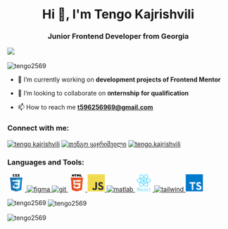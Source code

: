 
<h1 align="center">Hi 👋, I'm Tengo Kajrishvili</h1>
<h3 align="center">Junior Frontend Developer from Georgia</h3>
<img src= " https://www.pexels.com/photo/html-code-270366/ " >
<p align="left"> <img src="https://komarev.com/ghpvc/?username=tengo2569&label=Profile%20views&color=0e75b6&style=flat" alt="tengo2569" /> </p>

- 🔭 I’m currently working on **development projects of Frontend Mentor**

- 👯 I’m looking to collaborate on **იnternship for qualification**

- 📫 How to reach me **t596256969@gmail.com**

<h3 align="left">Connect with me:</h3>
<p align="left">
<a href="https://linkedin.com/in/tengo kajrishvili" target="blank"><img align="center" src="https://raw.githubusercontent.com/rahuldkjain/github-profile-readme-generator/master/src/images/icons/Social/linked-in-alt.svg" alt="tengo kajrishvili" height="30" width="40" /></a>
<a href="https://fb.com/თენგო ყაჯრიშვილი" target="blank"><img align="center" src="https://raw.githubusercontent.com/rahuldkjain/github-profile-readme-generator/master/src/images/icons/Social/facebook.svg" alt="თენგო ყაჯრიშვილი" height="30" width="40" /></a>
<a href="https://instagram.com/tengo.kajrishvili" target="blank"><img align="center" src="https://raw.githubusercontent.com/rahuldkjain/github-profile-readme-generator/master/src/images/icons/Social/instagram.svg" alt="tengo.kajrishvili" height="30" width="40" /></a>
</p>

<h3 align="left">Languages and Tools:</h3>
<p align="left"> <a href="https://www.w3schools.com/css/" target="_blank" rel="noreferrer"> <img src="https://raw.githubusercontent.com/devicons/devicon/master/icons/css3/css3-original-wordmark.svg" alt="css3" width="40" height="40"/> </a> <a href="https://www.figma.com/" target="_blank" rel="noreferrer"> <img src="https://www.vectorlogo.zone/logos/figma/figma-icon.svg" alt="figma" width="40" height="40"/> </a> <a href="https://git-scm.com/" target="_blank" rel="noreferrer"> <img src="https://www.vectorlogo.zone/logos/git-scm/git-scm-icon.svg" alt="git" width="40" height="40"/> </a> <a href="https://www.w3.org/html/" target="_blank" rel="noreferrer"> <img src="https://raw.githubusercontent.com/devicons/devicon/master/icons/html5/html5-original-wordmark.svg" alt="html5" width="40" height="40"/> </a> <a href="https://developer.mozilla.org/en-US/docs/Web/JavaScript" target="_blank" rel="noreferrer"> <img src="https://raw.githubusercontent.com/devicons/devicon/master/icons/javascript/javascript-original.svg" alt="javascript" width="40" height="40"/> </a> <a href="https://www.mathworks.com/" target="_blank" rel="noreferrer"> <img src="https://upload.wikimedia.org/wikipedia/commons/2/21/Matlab_Logo.png" alt="matlab" width="40" height="40"/> </a> <a href="https://reactjs.org/" target="_blank" rel="noreferrer"> <img src="https://raw.githubusercontent.com/devicons/devicon/master/icons/react/react-original-wordmark.svg" alt="react" width="40" height="40"/> </a> <a href="https://tailwindcss.com/" target="_blank" rel="noreferrer"> <img src="https://www.vectorlogo.zone/logos/tailwindcss/tailwindcss-icon.svg" alt="tailwind" width="40" height="40"/> </a> <a href="https://www.typescriptlang.org/" target="_blank" rel="noreferrer"> <img src="https://raw.githubusercontent.com/devicons/devicon/master/icons/typescript/typescript-original.svg" alt="typescript" width="40" height="40"/> </a> </p>

<p><img align="left" src="https://github-readme-stats.vercel.app/api/top-langs?username=tengo2569&show_icons=true&locale=en&layout=compact" alt="tengo2569" /></p>

<p>&nbsp;<img align="center" src="https://github-readme-stats.vercel.app/api?username=tengo2569&show_icons=true&locale=en" alt="tengo2569" /></p>

<p><img align="center" src="https://github-readme-streak-stats.herokuapp.com/?user=tengo2569&" alt="tengo2569" /></p>
